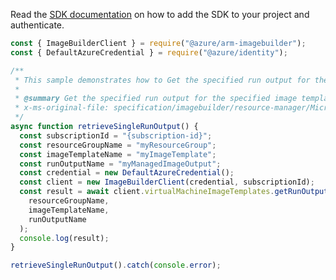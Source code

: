 Read the [SDK documentation](https://github.com/Azure/azure-sdk-for-js/blob/%40azure%2Farm-imagebuilder_1.0.2/sdk/imagebuilder/arm-imagebuilder/README.md) on how to add the SDK to your project and authenticate.

```javascript
const { ImageBuilderClient } = require("@azure/arm-imagebuilder");
const { DefaultAzureCredential } = require("@azure/identity");

/**
 * This sample demonstrates how to Get the specified run output for the specified image template resource
 *
 * @summary Get the specified run output for the specified image template resource
 * x-ms-original-file: specification/imagebuilder/resource-manager/Microsoft.VirtualMachineImages/stable/2021-10-01/examples/GetRunOutput.json
 */
async function retrieveSingleRunOutput() {
  const subscriptionId = "{subscription-id}";
  const resourceGroupName = "myResourceGroup";
  const imageTemplateName = "myImageTemplate";
  const runOutputName = "myManagedImageOutput";
  const credential = new DefaultAzureCredential();
  const client = new ImageBuilderClient(credential, subscriptionId);
  const result = await client.virtualMachineImageTemplates.getRunOutput(
    resourceGroupName,
    imageTemplateName,
    runOutputName
  );
  console.log(result);
}

retrieveSingleRunOutput().catch(console.error);
```
